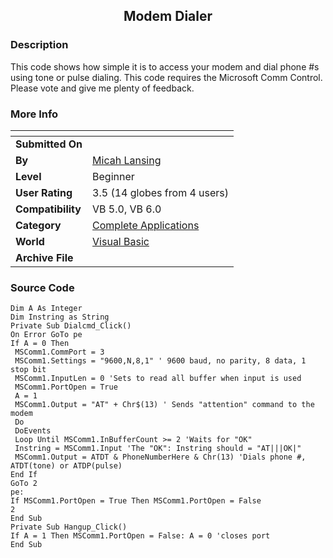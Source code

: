 ﻿<div align="center">

## Modem Dialer


</div>

### Description

This code shows how simple it is to access your modem and dial phone #s using tone or pulse dialing. This code requires the Microsoft Comm Control. Please vote and give me plenty of feedback.
 
### More Info
 


<span>             |<span>
---                |---
**Submitted On**   |
**By**             |[Micah Lansing](https://github.com/Planet-Source-Code/PSCIndex/blob/master/ByAuthor/micah-lansing.md)
**Level**          |Beginner
**User Rating**    |3.5 (14 globes from 4 users)
**Compatibility**  |VB 5\.0, VB 6\.0
**Category**       |[Complete Applications](https://github.com/Planet-Source-Code/PSCIndex/blob/master/ByCategory/complete-applications__1-27.md)
**World**          |[Visual Basic](https://github.com/Planet-Source-Code/PSCIndex/blob/master/ByWorld/visual-basic.md)
**Archive File**   |[](https://github.com/Planet-Source-Code/micah-lansing-modem-dialer__1-25303/archive/master.zip)





### Source Code

```
Dim A As Integer
Dim Instring as String
Private Sub Dialcmd_Click()
On Error GoTo pe
If A = 0 Then
 MSComm1.CommPort = 3
 MSComm1.Settings = "9600,N,8,1" ' 9600 baud, no parity, 8 data, 1 stop bit
 MSComm1.InputLen = 0 'Sets to read all buffer when input is used
 MSComm1.PortOpen = True
 A = 1
 MSComm1.Output = "AT" + Chr$(13) ' Sends "attention" command to the modem
 Do
 DoEvents
 Loop Until MSComm1.InBufferCount >= 2 'Waits for "OK"
 Instring = MSComm1.Input 'The "OK": Instring should = "AT|||OK|"
 MSComm1.Output = ATDT & PhoneNumberHere & Chr(13) 'Dials phone #, ATDT(tone) or ATDP(pulse)
End If
GoTo 2
pe:
If MSComm1.PortOpen = True Then MSComm1.PortOpen = False
2
End Sub
Private Sub Hangup_Click()
If A = 1 Then MSComm1.PortOpen = False: A = 0 'closes port
End Sub
```

